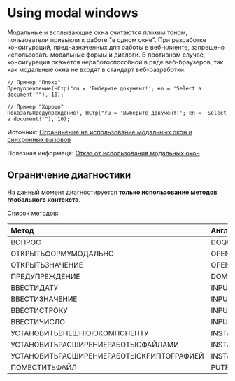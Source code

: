 # Using modal windows

Модальные и всплывающие окна считаются плохим тоном, пользователи привыкли к работе "в одном окне". При разработке конфигураций, предназначенных для работы в веб-клиенте, запрещено использовать модальные формы и диалоги. В противном случае, конфигурация окажется неработоспособной в ряде веб-браузеров, так как модальные окна не входят в стандарт веб-разработки.

```bsl
// Пример "Плохо"
Предупреждение(НСтр("ru = 'Выберите документ!'; en = 'Select a document!'"), 10);

// Пример "Хорошо"
ПоказатьПредупреждение(, НСтр("ru = 'Выберите документ!'; en = 'Select a document!'"), 10);
```

Источник: [Ограничение на использование модальных окон и синхронных вызовов](https://its.1c.ru/db/v8std/content/703/hdoc/)

Полезная информаця: [Отказ от использования модальных окон](https://its.1c.ru/db/metod8dev#content:5272:hdoc)

## Ограничение диагностики

На данный момент диагностируется **только использование методов глобального контекста**.

Список методов:

|Метод|Английский вариант|
| :-- | :-- |
|ВОПРОС|DOQUERYBOX|
|ОТКРЫТЬФОРМУМОДАЛЬНО|OPENFORMMODAL|
|ОТКРЫТЬЗНАЧЕНИЕ|OPENVALUE|
|ПРЕДУПРЕЖДЕНИЕ|DOMESSAGEBOX|
|ВВЕСТИДАТУ|INPUTDATE|
|ВВЕСТИЗНАЧЕНИЕ|INPUTVALUE|
|ВВЕСТИСТРОКУ|INPUTSTRING|
|ВВЕСТИЧИСЛО|INPUTNUMBER|
|УСТАНОВИТЬВНЕШНЮЮКОМПОНЕНТУ|INSTALLADDIN|
|УСТАНОВИТЬРАСШИРЕНИЕРАБОТЫСФАЙЛАМИ|INSTALLFILESYSTEMEXTENSION|
|УСТАНОВИТЬРАСШИРЕНИЕРАБОТЫСКРИПТОГРАФИЕЙ|INSTALLCRYPTOEXTENSION|
|ПОМЕСТИТЬФАЙЛ|PUTFILE|
